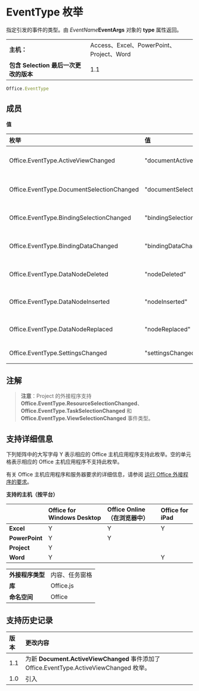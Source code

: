 
# <a name="eventtype-enumeration"></a>EventType 枚举
指定引发的事件的类型。由 _EventName_**EventArgs** 对象的 **type** 属性返回。

|||
|:-----|:-----|
|**主机：**|Access、Excel、PowerPoint、Project、Word|
|**包含 Selection 最后一次更改的版本**|1.1|

```js
Office.EventType
```


## <a name="members"></a>成员


**值**


|枚举|值|说明|
|:-----|:-----|:-----|
|Office.EventType.ActiveViewChanged|"documentActiveViewChanged"|引发了 [Document.ActiveViewChanged](../../reference/shared/document.activeviewchanged.md) 事件。|
|Office.EventType.DocumentSelectionChanged|"documentSelectionChanged"|引发了 [Document.SelectionChanged](../../reference/shared/document.selectionchanged.event.md) 事件。|
|Office.EventType.BindingSelectionChanged|"bindingSelectionChanged"|引发了 [Binding.BindingSelectionChanged](../../reference/shared/binding.bindingselectionchangedevent.md) 事件。|
|Office.EventType.BindingDataChanged|"bindingDataChanged"|引发了 [Binding.BindingDataChanged](../../reference/shared/binding.bindingdatachangedevent.md) 事件。|
|Office.EventType.DataNodeDeleted|"nodeDeleted"|引发了 [CustomXmlPart.dataNodeDeleted](../../reference/shared/customxmlpart.datanodedeleted.event.md) 事件。|
|Office.EventType.DataNodeInserted|"nodeInserted"|引发了 [CustomXmlPart.dataNodeInserted](../../reference/shared/customxmlpart.datanodeinserted.event.md) 事件。|
|Office.EventType.DataNodeReplaced|"nodeReplaced"|引发了 [CustomXmlPart.dataNodeReplaced](../../reference/shared/customxmlpart.datanodereplaced.event.md) 事件。|
|Office.EventType.SettingsChanged|"settingsChanged"|引发了 [Settings.settingsChanged](../../reference/shared/settings.settingschangedevent.md) 事件。|

## <a name="remarks"></a>注解


 >**注意**：Project 的外接程序支持 **Office.EventType.ResourceSelectionChanged**、**Office.EventType.TaskSelectionChanged** 和 **Office.EventType.ViewSelectionChanged** 事件类型。


## <a name="support-details"></a>支持详细信息


下列矩阵中的大写字母 Y 表示相应的 Office 主机应用程序支持此枚举。空的单元格表示相应的 Office 主机应用程序不支持此枚举。

有关 Office 主机应用程序和服务器要求的详细信息，请参阅 [运行 Office 外接程序的要求](../../docs/overview/requirements-for-running-office-add-ins.md)。


**支持的主机（按平台）**


||**Office for Windows Desktop**|**Office Online（在浏览器中）**|**Office for iPad**|
|:-----|:-----|:-----|:-----|
|**Excel**|Y|Y|Y|
|**PowerPoint**|Y|Y||
|**Project**|Y|||
|**Word**|Y||Y|

|||
|:-----|:-----|
|**外接程序类型**|内容、任务窗格|
|**库**|Office.js|
|**命名空间**|Office|

## <a name="support-history"></a>支持历史记录



|**版本**|**更改内容**|
|:-----|:-----|
|1.1| 为新 **Document.ActiveViewChanged** 事件添加了 Office.EventType.ActiveViewChanged 枚举。|
|1.0|引入|
